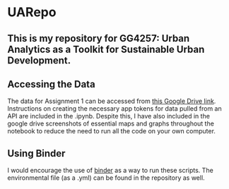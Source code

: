# UARepo
## This is my repository for GG4257: Urban Analytics as a Toolkit for Sustainable Urban Development. 

## Accessing the Data 
The data for Assignment 1 can be accessed from [this Google Drive link](https://drive.google.com/drive/folders/13wSOHnQqmqMQAJ4uYTk5HldfkwJNOs0b?usp=drive_link).
Instructions on creating the necessary app tokens for data pulled from an API are included in the .ipynb. Despite this, I have also included in the google drive screenshots of essential maps and graphs throughout the notebook to reduce the need to run all the code on your own computer. 

## Using Binder
I would encourage the use of [binder](https://mybinder.org/) as a way to run these scripts. The environmental file (as a .yml) can be found in the repository as well.

